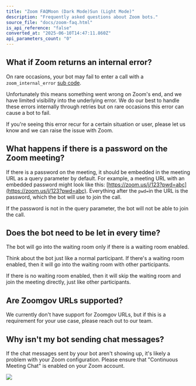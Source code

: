 ```yaml
---
title: "Zoom FAQMoon (Dark Mode)Sun (Light Mode)"
description: "Frequently asked questions about Zoom bots."
source_file: "docs/zoom-faq.html"
is_api_reference: "false"
converted_at: "2025-06-10T14:47:11.860Z"
api_parameters_count: "0"
---
```

## What if Zoom returns an internal error?

[](#what-if-zoom-returns-an-internal-error)

On rare occasions, your bot may fail to enter a call with a `zoom_internal_error` [sub code](/docs/sub-codes.md).

Unfortunately this means something went wrong on Zoom's end, and we have limited visibility into the underlying error. We do our best to handle these errors internally through retries but on rare occasions this error can cause a bot to fail.

If you're seeing this error recur for a certain situation or user, please let us know and we can raise the issue with Zoom.

## What happens if there is a password on the Zoom meeting?

[](#what-happens-if-there-is-a-password-on-the-zoom-meeting)

If there is a password on the meeting, it should be embedded in the meeting URL as a query parameter by default. For example, a meeting URL with an embedded password might look like this: [https://zoom.us/j/123?pwd=abc](https://zoom.us/j/123?pwd=abc). Everything after the `pwd=`in the URL is the password, which the bot will use to join the call.

If the password is not in the query parameter, the bot will not be able to join the call.

## Does the bot need to be let in every time?

[](#does-the-bot-need-to-be-let-in-every-time)

The bot will go into the waiting room only if there is a waiting room enabled.

Think about the bot just like a normal participant. If there's a waiting room enabled, then it will go into the waiting room with other participants.

If there is no waiting room enabled, then it will skip the waiting room and join the meeting directly, just like other participants.

## Are Zoomgov URLs supported?

[](#are-zoomgov-urls-supported)

We currently don't have support for Zoomgov URLs, but if this is a requirement for your use case, please reach out to our team.

## Why isn't my bot sending chat messages?

[](#why-isnt-my-bot-sending-chat-messages)

If the chat messages sent by your bot aren't showing up, it's likely a problem with your Zoom configuration. Please ensure that "Continuous Meeting Chat" is enabled on your Zoom account.

![](https://files.readme.io/743c501a76963f60eabad93a13bef499c43bac7a3c72028a8b11433222505581-CleanShot_2024-09-13_at_13.24.41.png)
